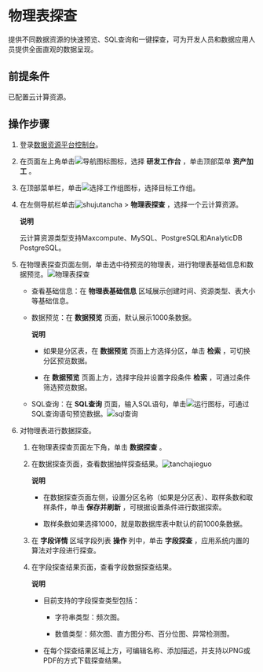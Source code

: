 物理表探查 
==========================

提供不同数据资源的快速预览、SQL查询和一键探查，可为开发人员和数据应用人员提供全面直观的数据呈现。

前提条件 
-------------------------

已配置云计算资源。

操作步骤 
-------------------------

1. 登录[数据资源平台控制台](https://dataq.console.aliyun.com)。

   

2. 在页面左上角单击![导航图标 ](https://static-aliyun-doc.oss-accelerate.aliyuncs.com/assets/img/zh-CN/6402159161/p268802.png)图标，选择 **研发工作台** ，单击顶部菜单 **资产加工** 。

   

3. 在顶部菜单栏，单击![选择工作组](https://static-aliyun-doc.oss-accelerate.aliyuncs.com/assets/img/zh-CN/8779023261/p282243.png)图标，选择目标工作组。

   

4. 在左侧导航栏单击![shujutancha](https://static-aliyun-doc.oss-accelerate.aliyuncs.com/assets/img/zh-CN/7329223261/p282452.png) \> **物理表探查** ，选择一个云计算资源。

   **说明**

   云计算资源类型支持Maxcompute、MySQL、PostgreSQL和AnalyticDB PostgreSQL。
   

5. 在物理表探查页面左侧，单击选中待预览的物理表，进行物理表基础信息和数据预览。![物理表探查](https://static-aliyun-doc.oss-accelerate.aliyuncs.com/assets/img/zh-CN/2927033261/p282474.png)

   * 查看基础信息：在 **物理表基础信息** 区域展示创建时间、资源类型、表大小等基础信息。

     
   
   * 数据预览：在 **数据预览** 页面，默认展示1000条数据。

     **说明**

     
     * 如果是分区表，在 **数据预览** 页面上方选择分区，单击 **检索** ，可切换分区预览数据。

       
     
     * 在 **数据预览** 页面上方，选择字段并设置字段条件 **检索** ，可通过条件筛选预览数据。

       
     

     
     
   
   * SQL查询：在 **SQL查询** 页面，输入SQL语句，单击![运行](https://static-aliyun-doc.oss-accelerate.aliyuncs.com/assets/img/zh-CN/2927033261/p282722.png)图标，可通过SQL查询语句预览数据。![sql查询](https://static-aliyun-doc.oss-accelerate.aliyuncs.com/assets/img/zh-CN/8497733261/p283018.png)

     
   

   

6. 对物理表进行数据探查。

   1. 在物理表探查页面左下角，单击 **数据探查** 。

      
   
   2. 在数据探查页面，查看数据抽样探查结果。![tanchajieguo](https://static-aliyun-doc.oss-accelerate.aliyuncs.com/assets/img/zh-CN/2927033261/p282759.png)

      **说明**

      
      * 在数据探查页面左侧，设置分区名称（如果是分区表）、取样条数和取样条件，单击 **保存并刷新** ，可根据设置条件进行数据探索。

        
      
      * 取样条数如果选择1000，就是取数据库表中默认的前1000条数据。

        
      

      
      
   
   3. 在 **字段详情** 区域字段列表 **操作** 列中，单击 **字段探查** ，应用系统内置的算法对字段进行探查。

      
   
   4. 在字段探查结果页面，查看字段数据探查结果。

      **说明**

      
      * 目前支持的字段探查类型包括： 

        * 字符串类型：频次图。

          
        
        * 数值类型：频次图、直方图分布、百分位图、异常检测图。

          
        

        
      
      * 在每个探查结果区域上方，可编辑名称、添加描述，并支持以PNG或PDF的方式下载探查结果。

        
      

      
      
   

   



